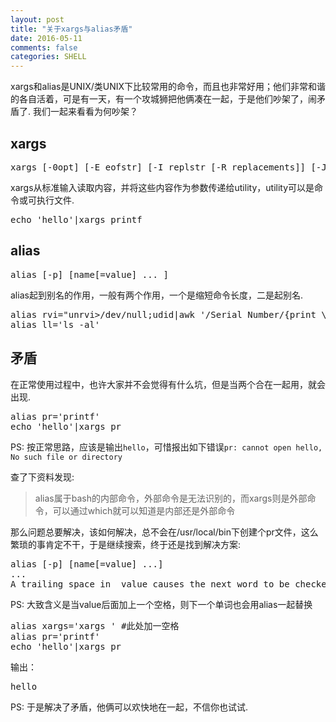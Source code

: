 ```yaml
---
layout: post
title: "关于xargs与alias矛盾"
date: 2016-05-11
comments: false
categories: SHELL
---
```


xargs和alias是UNIX/类UNIX下比较常用的命令，而且也非常好用；他们非常和谐的各自活着，可是有一天，有一个攻城狮把他俩凑在一起，于是他们吵架了，闹矛盾了. 我们一起来看看为何吵架？

## xargs

<pre>
xargs [-0opt] [-E eofstr] [-I replstr [-R replacements]] [-J replstr] [-L number] [-n number [-x]] [-P maxprocs] [-s size] [utility [argument ...]]
</pre>

xargs从标准输入读取内容，并将这些内容作为参数传递给utility，utility可以是命令或可执行文件.

<pre>
echo 'hello'|xargs printf 
</pre>

## alias

<pre>
alias [-p] [name[=value] ... ]
</pre>

alias起到别名的作用，一般有两个作用，一个是缩短命令长度，二是起别名.

<pre>
alias rvi="unrvi>/dev/null;udid|awk '/Serial Number/{print \$3}'|xargs rvictl -s"
alias ll='ls -al'
</pre>

## 矛盾
在正常使用过程中，也许大家并不会觉得有什么坑，但是当两个合在一起用，就会出现. 

<pre>
alias pr='printf'
echo 'hello'|xargs pr
</pre>
PS: 按正常思路，应该是输出`hello`，可惜报出如下错误`pr: cannot open hello, No such file or directory`

查了下资料发现:

> alias属于bash的内部命令，外部命令是无法识别的，而xargs则是外部命令，可以通过which就可以知道是内部还是外部命令

那么问题总要解决，该如何解决，总不会在/usr/local/bin下创建个pr文件，这么繁琐的事肯定不干，于是继续搜索，终于还是找到解决方案:

<pre>
alias [-p] [name[=value] ...]
...
A trailing space in  value causes the next word to be checked for alias substitution when the alias is expanded.
</pre>
PS: 大致含义是当value后面加上一个空格，则下一个单词也会用alias一起替换

<pre>
alias xargs='xargs ' #此处加一空格
alias pr='printf'
echo 'hello'|xargs pr
</pre>
输出：

<pre>
hello
</pre>

PS: 于是解决了矛盾，他俩可以欢快地在一起，不信你也试试.

